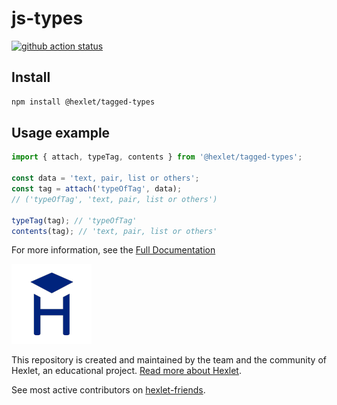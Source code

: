 # js-types

[![github action status](https://github.com/hexlet-components/js-types/workflows/Node%20CI/badge.svg)](https://github.com/hexlet-components/js-types/actions)

## Install

```sh
npm install @hexlet/tagged-types
```

## Usage example

```javascript
import { attach, typeTag, contents } from '@hexlet/tagged-types';

const data = 'text, pair, list or others';
const tag = attach('typeOfTag', data);
// ('typeOfTag', 'text, pair, list or others')

typeTag(tag); // 'typeOfTag'
contents(tag); // 'text, pair, list or others'
```

For more information, see the [Full Documentation](https://github.com/hexlet-components/js-types/tree/master/docs)

[![Hexlet Ltd. logo](https://raw.githubusercontent.com/Hexlet/assets/master/images/hexlet_logo128.png)](https://hexlet.io?utm_source=github&utm_medium=link&utm_campaign=js-types)

This repository is created and maintained by the team and the community of Hexlet, an educational project. [Read more about Hexlet](https://hexlet.io?utm_source=github&utm_medium=link&utm_campaign=js-types).

See most active contributors on [hexlet-friends](https://friends.hexlet.io/).
